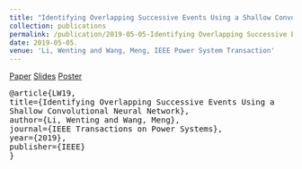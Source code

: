 ```yaml
---
title: "Identifying Overlapping Successive Events Using a Shallow Convolutional Neural Network"
collection: publications
permalink: /publication/2019-05-05-Identifying Overlapping Successive Events Using a Shallow Convolutional Neural Network
date: 2019-05-05. 
venue: 'Li, Wenting and Wang, Meng, IEEE Power System Transaction'  
--- 
```



[Paper](http://Wendy0601.github.io/files/main.pdf)
[Slides](http://Wendy0601.github.io/files/IOSE.pdf)
[Poster](http://Wendy0601.github.io/files/Poster_Identificaiton_overlapping.pdf) 
<pre>
@article{LW19,
title={Identifying Overlapping Successive Events Using a
Shallow Convolutional Neural Network},
author={Li, Wenting and Wang, Meng},
journal={IEEE Transactions on Power Systems},
year={2019},
publisher={IEEE}
}
</pre>
